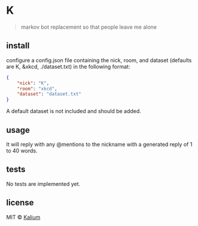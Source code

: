 # K
> markov bot replacement so that people leave me alone

## install
configure a config.json file containing the nick, room, and dataset (defaults are K, &xkcd, ./dataset.txt) in the following format:

```json
{
	"nick": "K",
	"room": "xkcd",
	"dataset": "dataset.txt"
}
```
A default dataset is not included and should be added.

## usage
It will reply with any @mentions to the nickname with a generated reply of 1 to 40 words.

## tests
No tests are implemented yet.

## license
MIT © [Kalium](https://kalium.xyz)

